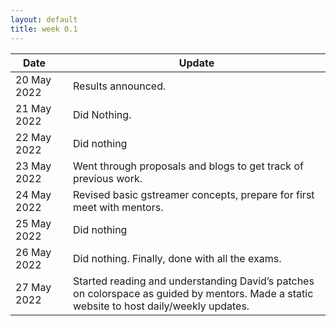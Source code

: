 ```yaml
---
layout: default
title: week 0.1
---
```


Date|   |Update
| ----------|----|-------------|
20 May 2022 || Results announced.
21 May 2022 ||Did Nothing.
22 May 2022 ||Did nothing
23 May 2022 || Went through proposals and blogs to get track of previous work.
24 May 2022 ||Revised basic gstreamer concepts, prepare for first meet with mentors.
25 May 2022||Did nothing
26 May 2022||Did nothing. Finally, done with all the exams.
27 May 2022||Started reading and understanding David’s patches on colorspace as guided by mentors. Made a static website to host daily/weekly updates.
